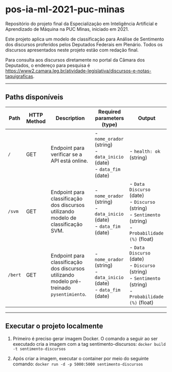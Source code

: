 # pos-ia-ml-2021-puc-minas
Repositório do projeto final da Especialização em Inteligência Artificial e Aprendizado de Máquina na PUC Minas, iniciado em 2021.

Este projeto aplica um modelo de classificação para Análise de Sentimento dos discursos proferidos pelos Deputados Federais em Plenário. Todos os discursos apresentados neste projeto estão com redação final.

Para consulta aos discursos diretamente no portal da Câmara dos Deputados, o endereço para pesquisa é https://www2.camara.leg.br/atividade-legislativa/discursos-e-notas-taquigraficas.

---
## Paths disponíveis

| Path     | HTTP Method | Description                                                                               | Required parameters (type)                                                    | Output                                                                                                              |
|----------| ----------- |-------------------------------------------------------------------------------------------|-------------------------------------------------------------------------------|---------------------------------------------------------------------------------------------------------------------|
| `/` | GET         | Endpoint para verificar se a API está online.                                             | - `nome_orador` (string) <br> - `data_inicio` (date) <br> - `data_fim` (date)                   | - `health: ok` (string) <br>                                          |
| `/svm`   | GET         | Endpoint para classificação dos discursos utilizando modelo de classificação SVM.         | - `nome_orador` (string) <br> - `data_inicio` (date) <br> - `data_fim` (date) | - `Data Discurso` (date) <br> - `Discurso` (string) <br> - `Sentimento` (string) <br> - `Probabilidade (%)` (float) |
| `/bert`  | GET         | Endpoint para classificação dos discursos utilizando modelo pré-treinado `pysentimiento`. | - `nome_orador` (string) <br> - `data_inicio` (date) <br> - `data_fim` (date) | - `Data Discurso` (date) <br> - `Discurso` (string) <br> - `Sentimento` (string) <br> - `Probabilidade (%)` (float) |
---

## Executar o projeto localmente

1. Primeiro é preciso gerar imagem Docker. O comando a seguir ao ser executado cria a imagem com a tag sentimento-discursos:
`docker build -t sentimento-discursos`

2. Após criar a imagem, executar o container por meio do seguinte comando:
`docker run -d -p 5000:5000 sentimento-discursos`